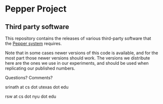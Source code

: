# Pepper Project #
## Third party software ##

This repository contains the releases of various third-party software
that the [Pepper system](https://github.com/pepper-project/pepper) requires.

Note that in some cases newer versions of this code is available, and for
the most part those newer versions should work. The versions we
distribute here are the ones we use in our experiments, and should be
used when replicating our published numbers.

Questions? Comments?

srinath at cs dot utexas dot edu

rsw at cs dot nyu dot edu

